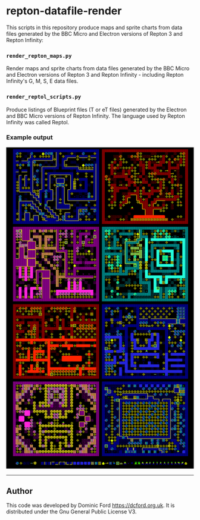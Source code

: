 # repton-datafile-render

This scripts in this repository produce maps and sprite charts from data files generated by the BBC Micro and Electron versions of Repton 3 and Repton Infinity:

### `render_repton_maps.py`

Render maps and sprite charts from data files generated by the BBC Micro and Electron versions of Repton 3 and Repton Infinity - including Repton Infinity's G, M, S, E data files.

### `render_reptol_scripts.py`

Produce listings of Blueprint files (T or eT files) generated by the Electron and BBC Micro versions of Repton Infinity. The language used by Repton Infinity was called Reptol.

### Example output

![Prelude - Electron version](example_prelude_electron.png)

---

## Author

This code was developed by Dominic Ford <https://dcford.org.uk>. It is distributed under the Gnu General Public License V3.
